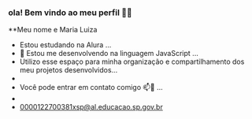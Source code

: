 ### ola! Bem vindo ao meu perfil 💙💙


**Meu nome e Maria Luiza 

- Estou estudando na Alura ...
- 🌱 Estou me desenvolvendo na linguagem JavaScript ...
- Utilizo esse espaço para minha organização e compartilhamento dos meu projetos desenvolvidos...
- 
- Você pode entrar em contato comigo 📫💬 ...
-
- 0000122700381xsp@al.educacao.sp.gov.br
